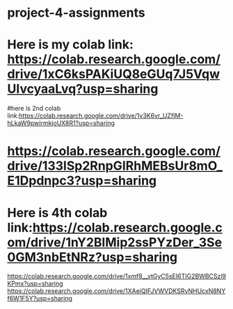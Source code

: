 # project-4-assignments
# Here is my colab link: https://colab.research.google.com/drive/1xC6ksPAKiUQ8eGUq7J5VqwUIvcyaaLvq?usp=sharing
#here is 2nd colab link:https://colab.research.google.com/drive/1v3K6vr_UZfIM-hLkaW9pwirmkjoUX8R1?usp=sharing
# https://colab.research.google.com/drive/133lSp2RnpGIRhMEBsUr8mO_E1Dpdnpc3?usp=sharing
# Here is 4th colab link:https://colab.research.google.com/drive/1nY2BlMip2ssPYzDer_3Se0GM3nbEtNRz?usp=sharing
https://colab.research.google.com/drive/1xmf8__vtGyC5sEI6TIG2BWBCSzl9KPmx?usp=sharing
https://colab.research.google.com/drive/1XAeiQIFJVWVDKSRyNHUcxN8NYf6W1F5Y?usp=sharing
